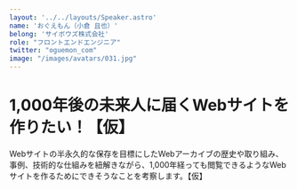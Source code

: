 ```yaml
---
layout: '../../layouts/Speaker.astro'
name: 'おぐえもん（小倉 且也）'
belong: 'サイボウズ株式会社'
role: "フロントエンドエンジニア"
twitter: "oguemon_com"
image: "/images/avatars/031.jpg"
---
```


# 1,000年後の未来人に届くWebサイトを作りたい！【仮】

Webサイトの半永久的な保存を目標にしたWebアーカイブの歴史や取り組み、事例、技術的な仕組みを紐解きながら、1,000年経っても閲覧できるようなWebサイトを作るためにできそうなことを考察します。【仮】